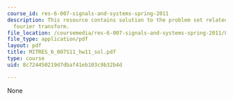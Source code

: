 ```yaml
---
course_id: res-6-007-signals-and-systems-spring-2011
description: This resource contains solution to the problem set related to discrete-time
  fourier transform.
file_location: /coursemedia/res-6-007-signals-and-systems-spring-2011/8c724450219d7dbaf41eb103c9b32b4d_MITRES_6_007S11_hw11_sol.pdf
file_type: application/pdf
layout: pdf
title: MITRES_6_007S11_hw11_sol.pdf
type: course
uid: 8c724450219d7dbaf41eb103c9b32b4d

---
```

None